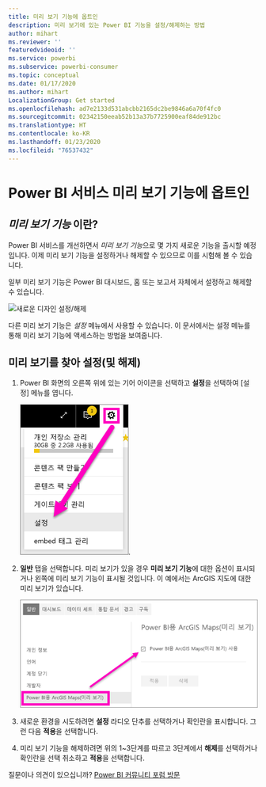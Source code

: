 ```yaml
---
title: 미리 보기 기능에 옵트인
description: 미리 보기에 있는 Power BI 기능을 설정/해제하는 방법
author: mihart
ms.reviewer: ''
featuredvideoid: ''
ms.service: powerbi
ms.subservice: powerbi-consumer
ms.topic: conceptual
ms.date: 01/17/2020
ms.author: mihart
LocalizationGroup: Get started
ms.openlocfilehash: ad7e2133d531abcbb2165dc2be9846a6a70f4fc0
ms.sourcegitcommit: 02342150eeab52b13a37b7725900eaf84de912bc
ms.translationtype: HT
ms.contentlocale: ko-KR
ms.lasthandoff: 01/23/2020
ms.locfileid: "76537432"
---
```

# <a name="opt-in-for-power-bi-service-preview-features"></a>Power BI 서비스 미리 보기 기능에 옵트인
## <a name="what-are-preview-features"></a>*미리 보기 기능* 이란?
Power BI 서비스를 개선하면서 *미리 보기 기능*으로 몇 가지 새로운 기능을 출시할 예정입니다. 이제 미리 보기 기능을 설정하거나 해제할 수 있으므로 이를 시험해 볼 수 있습니다.

일부 미리 보기 기능은 Power BI 대시보드, 홈 또는 보고서 자체에서 설정하고 해제할 수 있습니다.

   ![새로운 디자인 설정/해제](./media/end-user-preview-features/power-bi-toggle.png)

다른 미리 보기 기능은 *설정* 메뉴에서 사용할 수 있습니다. 이 문서에서는 설정 메뉴를 통해 미리 보기 기능에 액세스하는 방법을 보여줍니다.

## <a name="find-previews-and-turn-them-on-and-off"></a>미리 보기를 찾아 설정(및 해제)
1. Power BI 화면의 오른쪽 위에 있는 기어 아이콘을 선택하고 **설정**을 선택하여 [설정] 메뉴를 엽니다.
   
   ![설정 메뉴](./media/end-user-preview-features/power-bi-settings.png).
2. **일반** 탭을 선택합니다. 미리 보기가 있을 경우 **미리 보기 기능**에 대한 옵션이 표시되거나 왼쪽에 미리 보기 기능이 표시될 것입니다.  이 예에서는 ArcGIS 지도에 대한 미리 보기가 있습니다. 
   
   ![일반 탭](./media/end-user-preview-features/power-bi-preview-esri.png)
3. 새로운 환경을 시도하려면 **설정** 라디오 단추를 선택하거나 확인란을 표시합니다. 그런 다음 **적용**을 선택합니다.
4. 미리 보기 기능을 해제하려면 위의 1~3단계를 따르고 3단계에서 **해제**를 선택하거나 확인란을 선택 취소하고 **적용**을 선택합니다.


질문이나 의견이 있으십니까? [Power BI 커뮤니티 포럼 방문](https://community.powerbi.com/t5/Navigation-Preview-Forum/bd-p/NavigationPreview)


